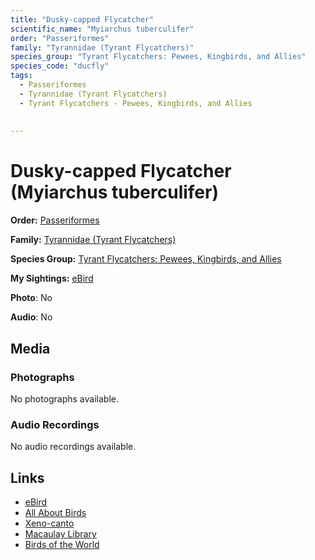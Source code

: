 ```yaml
---
title: "Dusky-capped Flycatcher"
scientific_name: "Myiarchus tuberculifer"
order: "Passeriformes"
family: "Tyrannidae (Tyrant Flycatchers)"
species_group: "Tyrant Flycatchers: Pewees, Kingbirds, and Allies"
species_code: "ducfly"
tags: 
  - Passeriformes
  - Tyrannidae (Tyrant Flycatchers)
  - Tyrant Flycatchers - Pewees, Kingbirds, and Allies
  
  
---
```


# Dusky-capped Flycatcher (Myiarchus tuberculifer)

**Order:** [Passeriformes](/tags/passeriformes)

**Family:** [Tyrannidae (Tyrant Flycatchers)](/tags/tyrannidae-tyrant-flycatchers)

**Species Group:** [Tyrant Flycatchers: Pewees, Kingbirds, and Allies](/tags/tyrant-flycatchers-pewees-kingbirds-and-allies)

**My Sightings:** [eBird](https://ebird.org/lifelist?r=world&time=life&spp=ducfly)

**Photo**: No 

**Audio**: No

## Media
### Photographs
No photographs available.

### Audio Recordings
No audio recordings available.

## Links
* [eBird](https://ebird.org/species/ducfly) 
* [All About Birds](https://www.allaboutbirds.org/guide/ducfly) 
* [Xeno-canto](https://www.xeno-canto.org/species/myiarchus-tuberculifer) 
* [Macaulay Library](https://search.macaulaylibrary.org/catalog?taxonCode=ducfly&sort=rating_rank_desc)
* [Birds of the World](https://birdsoftheworld.org/bow/species/ducfly)
